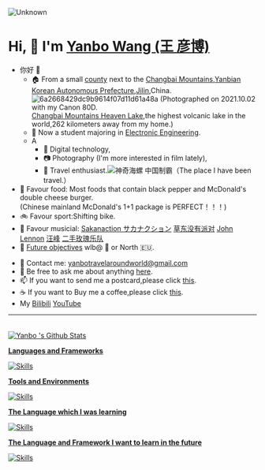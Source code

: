 ![Unknown](https://user-images.githubusercontent.com/76860915/211553600-d0447167-9ccf-4764-a7f7-274a0338508f.gif)
# Hi, 👋  I'm <a href="https://yanboishere.github.io/" target="_blank">Yanbo  Wang (王 彦博)</a> <sup>

<!--my introduction start-->

- 你好 👋
  - 🏠 From a small [county](https://goo.gl/maps/LJFJW1dNQh2Ni7eR6) next to the [Changbai Mountains](https://en.wikipedia.org/wiki/Paektu_Mountain),[Yanbian Korean Autonomous Prefecture](https://en.wikipedia.org/wiki/Yanbian_Korean_Autonomous_Prefecture),[Jilin](https://en.wikipedia.org/wiki/Jilin),China.
  ![6a2668429dc9b9614f07d11d61a48a](https://user-images.githubusercontent.com/76860915/211357148-7ce5062f-13a4-4b1d-8897-d7796a2d6442.jpg)                     (Photographed on 2021.10.02 with my Canon 80D.<br>[Changbai Mountains Heaven Lake](https://en.wikipedia.org/wiki/Heaven_Lake),the highest volcanic lake in the world,262 kilometers away from my home.)
  - 🏫 Now a student majoring in [Electronic Engineering](https://en.wikipedia.org/wiki/Electronic_engineering).
  - A
    - 📱 Digital technology,
    - 📷 Photography (I'm more interested in film lately),
    - 🎈 Travel enthusiast.![神奇海螺 中国制霸](https://user-images.githubusercontent.com/76860915/211360061-21989983-3ead-43fd-a76b-3b751dd4cdd1.png)（The place I have been travel.）
- 🍔 Favour food: 
Most foods that contain black pepper and McDonald's double cheese burger.<br>
  (Chinese mainland McDonald's 1+1 package is PERFECT！！！)
- 🚲 Favour sport:Shifting bike.<br>
- 🎸 Favour musicial: [Sakanaction サカナクション](https://en.wikipedia.org/wiki/Sakanaction) [草东没有派对](https://en.wikipedia.org/wiki/No_Party_for_Cao_Dong) [John Lennon](https://en.wikipedia.org/wiki/John_Lennon) [汪峰](https://en.wikipedia.org/wiki/Wang_Feng_(singer)) [二手玫瑰乐队](https://en.wikipedia.org/wiki/Second_Hand_Rose_(band))
- 🎯 [Future objectives](https://github.com/yanboishere/Future)
  wlb@ 🗾 or North 🇪🇺.
  
</details>
  
- 📧 Contact me: yanbotravelaroundworld@gmail.com
- 💬 Be free to ask me about anything [here](https://github.com/yanboishere/yanboishere/issues).
- 📫 If you want to send me a postcard,please click [this](https://yanboishere.github.io/post/my-postcard-exchange-items/).
- ☕ If you want to Buy me a coffee,please click [this](https://yanboishere.github.io/post/support/).
- My [Bilibili](https://space.bilibili.com/361191773) [YouTube](https://www.youtube.com/channel/UCBJbub3-_279owv6SINX3Hw)

---
</details>

<!--my introduction end -->

<br>

<a href="#stats" align="center">
    <img align="center" alt="Yanbo 's Github Stats" src="https://github-readme-stats.vercel.app/api?username=yanboishere&count_private=true&show_icons=true&include_all_commits=true&show_owner=true&theme=material-palenight"/>
</a>

</details>

<a href="https://github-readme-stats-one-bice.vercel.app/api/top-langs/?username=yanboishere&theme=calm&layout=compact&langs_count=8&include_all_commits=true&role=OWNER,ORGANIZATION_MEMBER#gh-dark-mode-only">
  
  <br>

  
**Languages and Frameworks**

![Skills](https://skillicons.dev/icons?i=github,cpp,py,md,git,linux,raspberrypi,pr,instagram)

**Tools and Environments**

![Skills](https://skillicons.dev/icons?i=vscode,idea)

**The Language which I was learning**

![Skills](https://skillicons.dev/icons?i=c,cpp,py,go,html,js,css,vue,nodejs,ts)

**The Language and Framework I want to learn in the future**

![Skills](https://skillicons.dev/icons?i=swift,rust,ruby,java)







